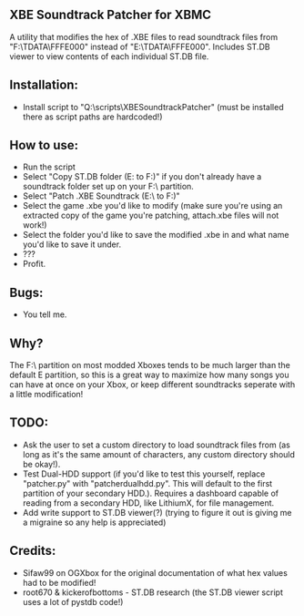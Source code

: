 ## XBE Soundtrack Patcher for XBMC
A utility that modifies the hex of .XBE files to read soundtrack files from "F:\TDATA\FFFE000" instead of "E:\TDATA\FFFE000". Includes ST.DB viewer to view contents of each individual ST.DB file. 

## Installation:
- Install script to "Q:\scripts\XBESoundtrackPatcher" (must be installed there as script paths are hardcoded!)

## How to use:
- Run the script
- Select "Copy ST.DB folder (E: to F:)" if you don't already have a soundtrack folder set up on your F:\ partition.
- Select "Patch .XBE Soundtrack (E:\ to F:\)"
- Select the game .xbe you'd like to modify (make sure you're using an extracted copy of the game you're patching, attach.xbe files will not work!)
- Select the folder you'd like to save the modified .xbe in and what name you'd like to save it under.
- ???
- Profit.

## Bugs:
- You tell me.

## Why?
The F:\ partition on most modded Xboxes tends to be much larger than the default E partition, so this is a great way to maximize how many songs you can have at once on your Xbox, or keep different soundtracks seperate with a little modification!

## TODO:
- Ask the user to set a custom directory to load soundtrack files from (as long as it's the same amount of characters, any custom directory should be okay!).
- Test Dual-HDD support (if you'd like to test this yourself, replace "patcher.py" with "patcherdualhdd.py". This will default to the first partition of your secondary HDD.). Requires a dashboard capable of reading from a secondary HDD, like LithiumX, for file management.
- Add write support to ST.DB viewer(?) (trying to figure it out is giving me a migraine so any help is appreciated)

## Credits:
- Sifaw99 on OGXbox for the original documentation of what hex values had to be modified!
- root670 & kickerofbottoms - ST.DB research (the ST.DB viewer script uses a lot of pystdb code!)
